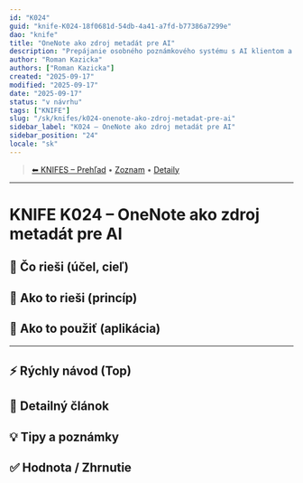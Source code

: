 ```yaml
---
id: "K024"
guid: "knife-K024-18f0681d-54db-4a41-a7fd-b77386a7299e"
dao: "knife"
title: "OneNote ako zdroj metadát pre AI"
description: "Prepájanie osobného poznámkového systému s AI klientom a projektmi"
author: "Roman Kazicka"
authors: ["Roman Kazicka"]
created: "2025-09-17"
modified: "2025-09-17"
date: "2025-09-17"
status: "v návrhu"
tags: ["KNIFE"]
slug: "/sk/knifes/k024-onenote-ako-zdroj-metadat-pre-ai"
sidebar_label: "K024 – OneNote ako zdroj metadát pre AI"
sidebar_position: "24"
locale: "sk"
---
```

<!-- body:start -->

<!-- nav:knifes -->
> [⬅ KNIFES – Prehľad](/sk/knifes/knifesOverview.md) • [Zoznam](../KNIFE_Overview_List.md) • [Detaily](../KNIFE_Overview_Details.md)
---
# KNIFE K024 – OneNote ako zdroj metadát pre AI

## 🎯 Čo rieši (účel, cieľ)

## 🧩 Ako to rieši (princíp)

## 🧪 Ako to použiť (aplikácia)

---

## ⚡ Rýchly návod (Top)

## 📜 Detailný článok

## 💡 Tipy a poznámky

## ✅ Hodnota / Zhrnutie
